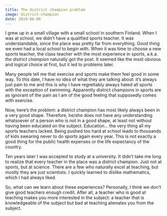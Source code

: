 ```yaml
---
title: The district champion problem
image: district-champion
date: 2019-06-06
---
```

I grew up in a small village with a small school in southern Finland. When I was at school, we didn’t have a qualified
sports teacher. It was understandable, since the place was pretty far from everything. Good thing we even had a local
school to begin with. When it was time to choose a new sports teacher, the class teacher with the most experience in
sports, a.k.a. _the district champion_ naturally got the post. It seemed like the most obvious and logical choice at
first, but it led to problems later.

Many people tell me that exercise and sports make them feel good in some way. To this date, I have no idea of what they
are talking about: it’s always just pain to me and this is why I have regrettably always hated all sports with the
exception of swimming. Apparently district champions in sports are as ignorant of the pain as I am of the good feeling
that supposedly comes with exercise.

Now, here’s the problem: a district champion has most likely always been in a very good shape. Therefore, he/she does
not have any understanding whatsoever of a person who is not in a good shape, at least not without having been educated
on the subject. Education... the very thing all my sports teachers lacked. Being pushed too hard at school leads to
thousands of kids swearing never to do sports again every year. This is not exactly a good thing for the public health
expenses or the life expectancy of the country.

Ten years later I was accepted to study at a university. It didn’t take me long to realize that every teacher in the
place was a district champion. Just not at sports, but at science. There are a few who naturally excel at teaching, but
mostly they are just scientists. I quickly learned to dislike mathematics, which I had always liked.

So, what can we learn about these experiences? Personally, I think we don’t give good teachers enough credit. After all,
a teacher who is good at teaching makes you more interested in the subject: a teacher that is knowledgeable of the
subject but bad at teaching alienates you from the subject.
